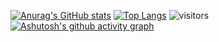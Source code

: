 [![Anurag's GitHub stats](https://github-readme-stats.vercel.app/api?username=HRYX02)](https://github.com/anuraghazra/github-readme-stats)
[![Top Langs](https://github-readme-stats.vercel.app/api/top-langs/?username=HRYX02&layout=compact)](https://github.com/anuraghazra/github-readme-stats)
 ![visitors](https://visitor-badge.glitch.me/badge?page_id=HRYX02&left_color=green&right_color=red)
 [![Ashutosh's github activity graph](https://activity-graph.herokuapp.com/graph?username=HRYX02&theme=veu)](https://github.com/ashutosh00710/github-readme-activity-graph)
